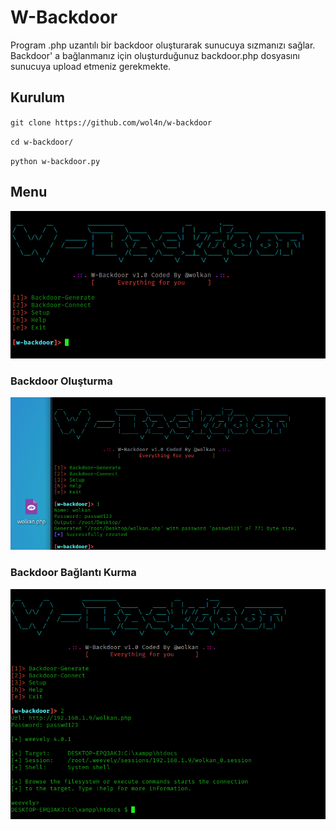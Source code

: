 # W-Backdoor 
Program .php uzantılı bir backdoor oluşturarak sunucuya sızmanızı sağlar. Backdoor' a bağlanmanız için oluşturduğunuz backdoor.php dosyasını sunucuya upload etmeniz gerekmekte.

## Kurulum
`git clone https://github.com/wol4n/w-backdoor`

`cd w-backdoor/`

`python w-backdoor.py`

## Menu
<img src="https://github.com/wolk4n/w-backdoor/blob/main/img/menu.png">

### Backdoor Oluşturma
<img src="https://github.com/wolk4n/w-backdoor/blob/main/img/generate.png">


### Backdoor Bağlantı Kurma
<img src="https://github.com/wolk4n/w-backdoor/blob/main/img/connect.png">
